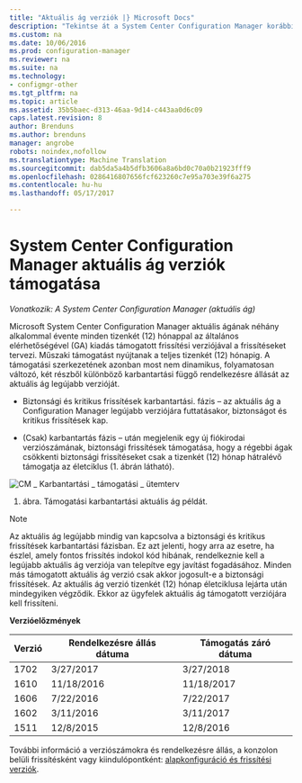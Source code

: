 ```yaml
---
title: "Aktuális ág verziók |} Microsoft Docs"
description: "Tekintse át a System Center Configuration Manager korábbi verzióinak, és tájékozódjon a szolgáltatás, az egyes szakaszába."
ms.custom: na
ms.date: 10/06/2016
ms.prod: configuration-manager
ms.reviewer: na
ms.suite: na
ms.technology:
- configmgr-other
ms.tgt_pltfrm: na
ms.topic: article
ms.assetid: 35b5baec-d313-46aa-9d14-c443aa0d6c09
caps.latest.revision: 8
author: Brenduns
ms.author: brenduns
manager: angrobe
robots: noindex,nofollow
ms.translationtype: Machine Translation
ms.sourcegitcommit: dab5da5a4b5dfb3606a8a6bd0c70a0b21923fff9
ms.openlocfilehash: 0286416807656fcf623260c7e95a703e39f6a275
ms.contentlocale: hu-hu
ms.lasthandoff: 05/17/2017

---
```

# <a name="support-for-system-center-configuration-manager-current-branch-versions"></a>System Center Configuration Manager aktuális ág verziók támogatása

*Vonatkozik: A System Center Configuration Manager (aktuális ág)*

Microsoft System Center Configuration Manager aktuális ágának néhány alkalommal évente minden tizenkét (12) hónappal az általános elérhetőségével (GA) kiadás támogatott frissítési verziójával a frissítéseket tervezi. Műszaki támogatást nyújtanak a teljes tizenkét (12) hónapig. A támogatási szerkezetének azonban most nem dinamikus, folyamatosan változó, két részből különböző karbantartási függő rendelkezésre állását az aktuális ág legújabb verzióját.  

-   Biztonsági és kritikus frissítések karbantartási. fázis – az aktuális ág a Configuration Manager legújabb verziójára futtatásakor, biztonságot és kritikus frissítések kap.  

-   (Csak) karbantartás fázis – után megjelenik egy új fiókirodai verziószámának, biztonsági frissítések támogatása, hogy a régebbi ágak csökkenti biztonsági frissítéseket csak a tizenkét (12) hónap hátralévő támogatja az életciklus (1. ábrán látható).  

 ![CM &#95; Karbantartási &#95; támogatási &#95; ütemterv](../../../core/servers/manage/media/CM_Servicing_support_timeline.png "CM_Servicing_support_timeline")  
1. ábra. Támogatási karbantartási aktuális ág példát.

> [!NOTE]  
>  Az aktuális ág legújabb mindig van kapcsolva a biztonsági és kritikus frissítések karbantartási fázisban. Ez azt jelenti, hogy arra az esetre, ha észlel, amely fontos frissítés indokol kód hibának, rendelkeznie kell a legújabb aktuális ág verziója van telepítve egy javítást fogadásához. Minden más támogatott aktuális ág verzió csak akkor jogosult-e a biztonsági frissítések. Az aktuális ág verzió tizenkét (12) hónap életciklusa lejárta után mindegyiken végződik. Ekkor az ügyfelek aktuális ág támogatott verziójára kell frissíteni.  

 **Verzióelőzmények**  

|Verzió|Rendelkezésre állás dátuma|Támogatás záró dátuma|  
|-------------|-----------------------|----------------------|  
|1702|3/27/2017|3/27/2018|
|1610|11/18/2016|11/18/2017|
|1606|7/22/2016|7/22/2017|
|1602|3/11/2016|3/11/2017|
|1511|12/8/2015|12/8/2016|  




További információ a verziószámokra és rendelkezésre állás, a konzolon belüli frissítésként vagy kiindulópontként: [alapkonfiguráció és frissítési verziók](/sccm/core/servers/manage/updates#a-namebkmkbaselinesa-baseline-and-update-versions).

